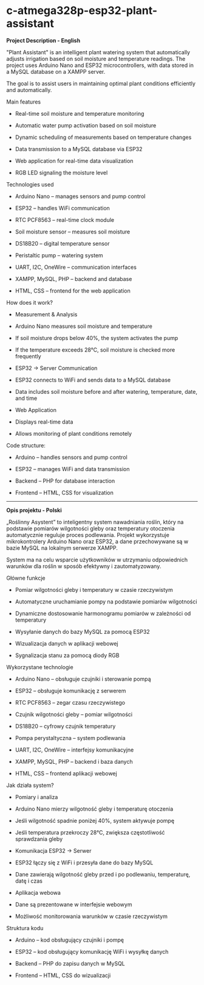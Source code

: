 # c-atmega328p-esp32-plant-assistant

**Project Description - English**

"Plant Assistant" is an intelligent plant watering system that automatically adjusts irrigation based on soil moisture and temperature readings. The project uses Arduino Nano and ESP32 microcontrollers, with data stored in a MySQL database on a XAMPP server.

The goal is to assist users in maintaining optimal plant conditions efficiently and automatically.

Main features

- Real-time soil moisture and temperature monitoring

- Automatic water pump activation based on soil moisture

- Dynamic scheduling of measurements based on temperature changes

- Data transmission to a MySQL database via ESP32

- Web application for real-time data visualization

- RGB LED signaling the moisture level

Technologies used

- Arduino Nano – manages sensors and pump control

- ESP32 – handles WiFi communication

- RTC PCF8563 – real-time clock module

- Soil moisture sensor – measures soil moisture

- DS18B20 – digital temperature sensor

- Peristaltic pump – watering system

- UART, I2C, OneWire – communication interfaces

- XAMPP, MySQL, PHP – backend and database

- HTML, CSS – frontend for the web application

How does it work?

- Measurement & Analysis

- Arduino Nano measures soil moisture and temperature

- If soil moisture drops below 40%, the system activates the pump

- If the temperature exceeds 28°C, soil moisture is checked more frequently

- ESP32 → Server Communication

- ESP32 connects to WiFi and sends data to a MySQL database

- Data includes soil moisture before and after watering, temperature, date, and time

- Web Application

- Displays real-time data

- Allows monitoring of plant conditions remotely

Code structure:

- Arduino – handles sensors and pump control

- ESP32 – manages WiFi and data transmission

- Backend – PHP for database interaction

- Frontend – HTML, CSS for visualization

---------------------------------------------------------------------------------------------------------------------------------------------------------------------------------------------------------------------------------------------

**Opis projektu - Polski**

„Roślinny Asystent” to inteligentny system nawadniania roślin, który na podstawie pomiarów wilgotności gleby oraz temperatury otoczenia automatycznie reguluje proces podlewania. Projekt wykorzystuje mikrokontrolery Arduino Nano oraz ESP32, a dane przechowywane są w bazie MySQL na lokalnym serwerze XAMPP.

System ma na celu wsparcie użytkowników w utrzymaniu odpowiednich warunków dla roślin w sposób efektywny i zautomatyzowany.

Główne funkcje

- Pomiar wilgotności gleby i temperatury w czasie rzeczywistym

- Automatyczne uruchamianie pompy na podstawie pomiarów wilgotności

- Dynamiczne dostosowanie harmonogramu pomiarów w zależności od temperatury

- Wysyłanie danych do bazy MySQL za pomocą ESP32

- Wizualizacja danych w aplikacji webowej

- Sygnalizacja stanu za pomocą diody RGB

Wykorzystane technologie

- Arduino Nano – obsługuje czujniki i sterowanie pompą

- ESP32 – obsługuje komunikację z serwerem

- RTC PCF8563 – zegar czasu rzeczywistego

- Czujnik wilgotności gleby – pomiar wilgotności

- DS18B20 – cyfrowy czujnik temperatury

- Pompa perystaltyczna – system podlewania

- UART, I2C, OneWire – interfejsy komunikacyjne

- XAMPP, MySQL, PHP – backend i baza danych

- HTML, CSS – frontend aplikacji webowej

Jak działa system?

- Pomiary i analiza

- Arduino Nano mierzy wilgotność gleby i temperaturę otoczenia

- Jeśli wilgotność spadnie poniżej 40%, system aktywuje pompę

- Jeśli temperatura przekroczy 28°C, zwiększa częstotliwość sprawdzania gleby

- Komunikacja ESP32 → Serwer

- ESP32 łączy się z WiFi i przesyła dane do bazy MySQL

- Dane zawierają wilgotność gleby przed i po podlewaniu, temperaturę, datę i czas

- Aplikacja webowa

- Dane są prezentowane w interfejsie webowym

- Możliwość monitorowania warunków w czasie rzeczywistym

Struktura kodu

- Arduino – kod obsługujący czujniki i pompę

- ESP32 – kod obsługujący komunikację WiFi i wysyłkę danych

- Backend – PHP do zapisu danych w MySQL

- Frontend – HTML, CSS do wizualizacji
